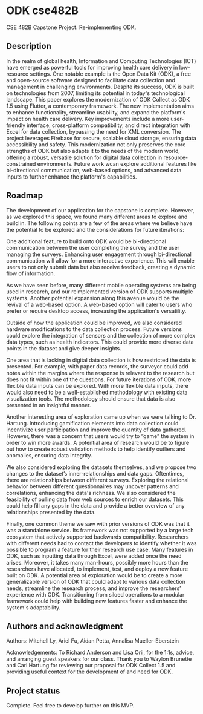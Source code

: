 # ODK cse482B
CSE 482B Capstone Project. Re-implementing ODK.


## Description
In the realm of global health, Information and Computing Technologies (ICT) have emerged as powerful tools for improving health care delivery in low-resource settings. One notable example is the Open Data Kit (ODK), a free and open-source software designed to facilitate data collection and management in challenging environments. Despite its success, ODK is built on technologies from 2007, limiting its potential in today's technological landscape. This paper explores the modernization of ODK Collect as ODK 1.5 using Flutter, a contemporary framework. The new implementation aims to enhance functionality, streamline usability, and expand the platform's impact on health care delivery. Key improvements include a more user-friendly interface, cross-platform compatibility, and direct integration with Excel for data collection, bypassing the need for XML conversion. The project leverages Firebase for secure, scalable cloud storage, ensuring data accessibility and safety. This modernization not only preserves the core strengths of ODK but also adapts it to the needs of the modern world, offering a robust, versatile solution for digital data collection in resource-constrained environments. Future work wcan explore additional features like bi-directional communication, web-based options, and advanced data inputs to further enhance the platform's capabilities.

## Roadmap
The development of our application for the capstone is complete. However, as we explored this space, we found many different areas to explore and build in. The following points are a few of the areas where we believe have the potential to be explored and the considerations for future iterations:

One additional feature to build onto ODK would be bi-directional communication between the user completing the survey and the user managing the surveys. Enhancing user engagement through bi-directional communication will allow for a more interactive experience. This will enable users to not only submit data but also receive feedback, creating a dynamic flow of information.

As we have seen before, many different mobile operating systems are being used in research, and our reimplemented version of ODK supports multiple systems. Another potential expansion along this avenue would be the revival of a web-based option. A web-based option will cater to users who prefer or require desktop access, increasing the application's versatility.

Outside of how the application could be improved, we also considered hardware modifications to the data collection process. Future versions could explore the integration of sensors and the collection of more complex data types, such as health indicators. This could provide more diverse data points in the dataset and give deeper insights.

One area that is lacking in digital data collection is how restricted the data is presented. For example, with paper data records, the surveyor could add notes within the margins where the response is relevant to the research but does not fit within one of the questions. For future iterations of ODK, more flexible data inputs can be explored. With more flexible data inputs, there would also need to be a well-established methodology with existing data visualization tools. The methodology should ensure that data is also presented in an insightful manner. 

Another interesting area of exploration came up when we were talking to Dr. Hartung. Introducing gamification elements into data collection could incentivize user participation and improve the quantity of data gathered. However, there was a concern that users would try to “game” the system in order to win more awards. A potential area of research would be to figure out how to create robust validation methods to help identify outliers and anomalies, ensuring data integrity.

We also considered exploring the datasets themselves, and we propose two changes to the dataset’s inner-relationships and data gaps. Oftentimes, there are relationships between different surveys. Exploring the relational behavior between different questionnaires may uncover patterns and correlations, enhancing the data's richness. We also considered the feasibility of pulling data from web sources to enrich our datasets. This could help fill any gaps in the data and provide a better overview of any relationships presented by the data.

Finally, one common theme we saw with prior versions of ODK was that it was a standalone service. Its framework was not supported by a large tech ecosystem that actively supported backwards compatibility. Researchers with different needs had to contact the developers to identify whether it was possible to program a feature for their research use case. Many features in ODK, such as inputting data through Excel, were added once the need arises. Moreover, it takes many man-hours, possibly more hours than the researchers have allocated, to implement, test, and deploy a new feature built on ODK. A potential area of exploration would be to create a more generalizable version of ODK that could adapt to various data collection needs, streamline the research process, and improve the researchers’ experience with ODK. Transitioning from siloed operations to a modular framework could help with building new features faster and enhance the system's adaptability.

## Authors and acknowledgment
Authors: Mitchell Ly, Ariel Fu, Aidan Petta, Annalisa Mueller-Eberstein

Acknowledgements: To Richard Anderson and Lisa Orii, for the 1:1s, advice, and arranging guest speakers for our class. Thank you to Waylon Brunette and Carl Hartung for reviewing our proposal for ODK Collect 1.5 and providing useful context for the development of and need for ODK.

## Project status
Complete. Feel free to develop further on this MVP.
